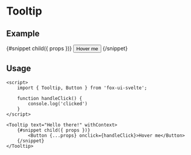 <script>
	import { Subheading } from '$lib/components/base/heading';
	import { Tooltip } from '$lib/components/base/tooltip';
	import { Text } from '$lib/components/base/text';
	import { Button } from '$lib/components/base/button';
	import { toast } from 'svelte-sonner';

	function handleClick() {
		toast.error('Don\'t click, just hover!')
	}
</script>

# Tooltip

## Example

<div class="flex w-full flex-col items-start gap-2 py-12">
	<Tooltip text="Hello there!" withContext>
		{#snippet child({ props })}
			<Button {...props} onclick={handleClick}>Hover me</Button>
		{/snippet}
	</Tooltip>
</div>

## Usage

```svelte
<script>
	import { Tooltip, Button } from 'fox-ui-svelte';

	function handleClick() {
		console.log('clicked')
	}
</script>

<Tooltip text="Hello there!" withContext>
	{#snippet child({ props })}
		<Button {...props} onclick={handleClick}>Hover me</Button>
	{/snippet}
</Tooltip>
```


